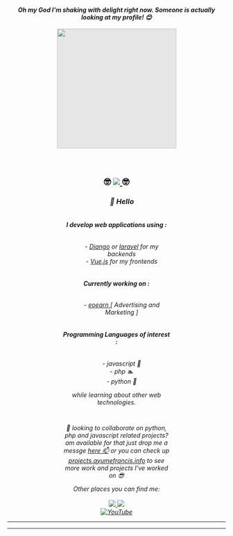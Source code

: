 <div align='center'>
    <h4 style=''> <i>Oh my God I'm shaking with delight right now. Someone is actually looking at my profile! 😊 </i></h4>
    <img style="height: 275px;display: block;-webkit-user-select: none;margin: auto;background-color: hsl(0, 0%, 90%);" src="https://camo.githubusercontent.com/661972f9027b0f395eeb9ca67868761155147d54a4ea3109d34cd59d55732454/68747470733a2f2f6d656469612e67697068792e636f6d2f6d656469612f6f66665278555644794558466a62536e4d482f67697068792e676966">
<br>
<br>
    <h2>🤓<i> <a href="https://github.com/Meghna-DAS/github-profile-views-counter">
        <img src="https://komarev.com/ghpvc/?username=ayudmin">
    </a></i> 🤓</h2>
</div>
<div align='center' style="max-width: 50%; margin: auto;">
    <h3 align='' style="padding-left: 25px"><i>👋  Hello</h3> 
    <div align='center' style='display: flex; flex-direction: column; justify-content: center; align-items: center; ';>
        <h4><b>I develop web applications using :</b></h4>
            <ul >
                <li style="list-style: none;"><span style='font-size: 1em;'>-</span> <a href="https://eoearn.com" target="_blank">Django</a> or <a href="https://eoearn.com" target="_blank">laravel</a> for my backends</li>
                <li align='center' style="list-style: none;"><span style='font-size: 1em;'>-</span> <a  style="list-style: none;"href="https://eoearn.com" target="_blank">Vue.js</a> for my frontends</li>
            </ul>
         <h4 align=''><b> Currently working on :</b></h4>
            <ul>
                <li align='center' style="list-style: none;"><span style='font-size: 1em;'>-</span> 
                    <a href="https://eoearn.com" target="_blank">eoearn </a>[ Advertising and Marketing ]
                </li>
            </ul>
        <h4 align=''><b>Programming Languages of interest :</b></h4>
                    <ul>
                <listyle="list-style: none;"><span style='font-size: 1em;'>-</span> javascript 🌱</li>
                <li align='center'style="list-style: none;"><span style='font-size: 1em;'>-</span> php 🏊</li>
                <li align='center'style="list-style: none;"><span style='font-size: 1em;'>-</span> python 💖</li>
            </ul>
           while learning about other web technologies.</p>
    <p>  💞️ looking to collaborate on python, php and javascript related projects? am available for that just drop me a messge <a href="https://blog.ayumefrancis.info/contact" target='_blank' >here 📫</a> or you can check up <a href="https://ayumefrancis.info" target='_blank'>projects.ayumefrancis.info</a> to see more work and projects I've worked on 😎 </p>
    </div>
</div>
<div align='center'>
    <i>Other places you can find me:</i>
    <br>
    <br>
     <a href="https://www.facebook.com/blog.ayumefrancis.info/">
      <img src="https://img.shields.io/badge/Facebook%20Page%20%20%E2%86%92-gray.svg?colorA=61c265&colorB=4F44D6&style=for-the-badge"/>
    </a>
    <a href="https://blog.ayumefrancis.info">
      <img src="https://img.shields.io/badge/Blog%20website%20%20%E2%86%92-gray.svg?colorA=61c265&colorB=4CAF50&style=for-the-badge"/>
    </a>
    <br>
    <a href="https://www.youtube.com/channel/UCpUk_EERS3VSu39YMedNHlA" target="_blank"><img src="https://img.shields.io/badge/YouTube-%23E4405F.svg?&style=flat-square&logo=youtube&logoColor=white" alt="YouTube"></a>
</div>
<hr>
<hr>

